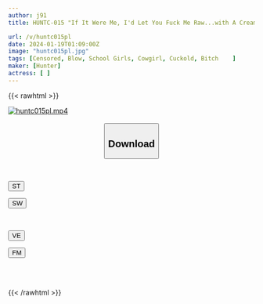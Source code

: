 ```yaml
---
author: j91
title: HUNTC-015 "If It Were Me, I'd Let You Fuck Me Raw...with A Creampie!" My Girlfriend's Lewd Younger Sister Is A Slutty Girl Who Satisfies Her Sexual Desires By Doing Naughty NTR! Her

url: /v/huntc015pl
date: 2024-01-19T01:09:00Z
image: "huntc015pl.jpg"
tags: [Censored, Blow, School Girls, Cowgirl, Cuckold, Bitch	]
maker: [Hunter]
actress: [ ]
---
```



{{< rawhtml >}}

<div class="video" data-videoid="W1KKWqZPbmIbvVQ">
    <a href="javascript:;">
        <img src="/v/huntc015pl/huntc015pl.jpg" width="WIDTH" height="HEIGHT" alt="huntc015pl.mp4" loading="lazy">
    </a>
</div>

<script type="text/javascript" src="https://j91.asia/asset/on-demand-st.js"></script>

<br>
  <link rel="stylesheet" href="https://j91.asia/asset/bs5.css">
  
  <center>
  <button class="btn btn-primary" type="button" data-bs-toggle="collapse" data-bs-target=".multi-collapse" aria-expanded="false" aria-controls="multiCollapseExample1 multiCollapseExample2"><h2>Download</h2></button></center>
</p>
<div class="row">
  <div class="col">
    <div class="collapse multi-collapse" id="multiCollapseExample1">
      <div class="card card-body">
	      	      <br>
<div class="buttons">  
<p><a href="https://streamtape.to/v/W1KKWqZPbmIbvVQ" target="_blank"><button class="btn-hover color-3"><i class="fa fa-download"></i> ST</button></a></p>
<p><a href="https://flaswish.com/kqu3z57ngnam" target="_blank"><button class="btn-hover color-2"><i class="fa fa-download"></i> SW</button></a></p></div>
    </div>
  </div>
</div>
  <div class="col">
    <div class="collapse multi-collapse" id="multiCollapseExample2">
      <div class="card card-body">
	      <br>
<div class="buttons">
<p><a href="javascript:;" target="_blank"><button class="btn-hover color-9"><i class="fa fa-download"></i> VE</button></a></p>
<p><a href="javascript:;" target="_blank"><button class="btn-hover color-8"><i class="fa fa-download"></i> FM</button></a></p></div>
<br><br>
      </div>
    </div>
  </div>
</div>

{{< /rawhtml >}}